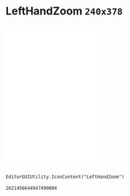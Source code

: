 # LeftHandZoom `240x378`
<img src="/img/LeftHandZoom.png" width=240 height=378>

``` CSharp
EditorGUIUtility.IconContent("LeftHandZoom")
```
```
1621456644947490004
```
